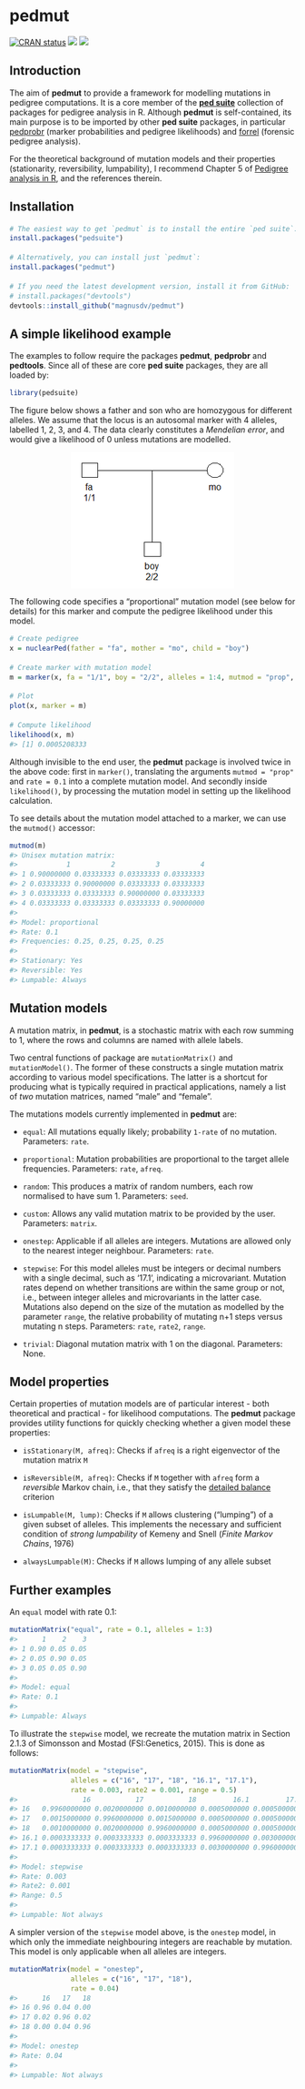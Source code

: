 
<!-- README.md is generated from README.Rmd. Please edit that file -->

# pedmut

<!-- badges: start -->

[![CRAN
status](https://www.r-pkg.org/badges/version/pedmut)](https://CRAN.R-project.org/package=pedmut)
[![](https://cranlogs.r-pkg.org/badges/grand-total/pedmut?color=yellow)](https://cran.r-project.org/package=pedmut)
[![](https://cranlogs.r-pkg.org/badges/last-month/pedmut?color=yellow)](https://cran.r-project.org/package=pedmut)
<!-- badges: end -->

## Introduction

The aim of **pedmut** to provide a framework for modelling mutations in
pedigree computations. It is a core member of the [**ped
suite**](https://magnusdv.github.io/pedsuite/) collection of packages
for pedigree analysis in R. Although **pedmut** is self-contained, its
main purpose is to be imported by other **ped suite** packages, in
particular [pedprobr](https://github.com/magnusdv/pedprobr) (marker
probabilities and pedigree likelihoods) and
[forrel](https://github.com/magnusdv/forrel) (forensic pedigree
analysis).

For the theoretical background of mutation models and their properties
(stationarity, reversibility, lumpability), I recommend Chapter 5 of
[Pedigree analysis in
R](https://www.elsevier.com/books/pedigree-analysis-in-r/vigeland/978-0-12-824430-2),
and the references therein.

## Installation

``` r
# The easiest way to get `pedmut` is to install the entire `ped suite`:
install.packages("pedsuite")

# Alternatively, you can install just `pedmut`:
install.packages("pedmut")

# If you need the latest development version, install it from GitHub:
# install.packages("devtools")
devtools::install_github("magnusdv/pedmut")
```

## A simple likelihood example

The examples to follow require the packages **pedmut**, **pedprobr** and
**pedtools**. Since all of these are core **ped suite** packages, they
are all loaded by:

``` r
library(pedsuite)
```

The figure below shows a father and son who are homozygous for different
alleles. We assume that the locus is an autosomal marker with 4 alleles,
labelled 1, 2, 3, and 4. The data clearly constitutes a *Mendelian
error*, and would give a likelihood of 0 unless mutations are modelled.

<img src="man/figures/README-ex1-ped-1.png" style="display: block; margin: auto;" />

The following code specifies a “proportional” mutation model (see below
for details) for this marker and compute the pedigree likelihood under
this model.

``` r
# Create pedigree
x = nuclearPed(father = "fa", mother = "mo", child = "boy")

# Create marker with mutation model
m = marker(x, fa = "1/1", boy = "2/2", alleles = 1:4, mutmod = "prop", rate = 0.1)

# Plot
plot(x, marker = m)

# Compute likelihood
likelihood(x, m)
#> [1] 0.0005208333
```

Although invisible to the end user, the **pedmut** package is involved
twice in the above code: first in `marker()`, translating the arguments
`mutmod = "prop"` and `rate = 0.1` into a complete mutation model. And
secondly inside `likelihood()`, by processing the mutation model in
setting up the likelihood calculation.

To see details about the mutation model attached to a marker, we can use
the `mutmod()` accessor:

``` r
mutmod(m)
#> Unisex mutation matrix:
#>            1          2          3          4
#> 1 0.90000000 0.03333333 0.03333333 0.03333333
#> 2 0.03333333 0.90000000 0.03333333 0.03333333
#> 3 0.03333333 0.03333333 0.90000000 0.03333333
#> 4 0.03333333 0.03333333 0.03333333 0.90000000
#> 
#> Model: proportional 
#> Rate: 0.1 
#> Frequencies: 0.25, 0.25, 0.25, 0.25 
#> 
#> Stationary: Yes 
#> Reversible: Yes 
#> Lumpable: Always
```

## Mutation models

A mutation matrix, in **pedmut**, is a stochastic matrix with each row
summing to 1, where the rows and columns are named with allele labels.

Two central functions of package are `mutationMatrix()` and
`mutationModel()`. The former of these constructs a single mutation
matrix according to various model specifications. The latter is a
shortcut for producing what is typically required in practical
applications, namely a list of *two* mutation matrices, named “male” and
“female”.

The mutations models currently implemented in **pedmut** are:

-   `equal`: All mutations equally likely; probability `1-rate` of no
    mutation. Parameters: `rate`.

-   `proportional`: Mutation probabilities are proportional to the
    target allele frequencies. Parameters: `rate`, `afreq`.

-   `random`: This produces a matrix of random numbers, each row
    normalised to have sum 1. Parameters: `seed`.

-   `custom`: Allows any valid mutation matrix to be provided by the
    user. Parameters: `matrix`.

-   `onestep`: Applicable if all alleles are integers. Mutations are
    allowed only to the nearest integer neighbour. Parameters: `rate`.

-   `stepwise`: For this model alleles must be integers or decimal
    numbers with a single decimal, such as ‘17.1’, indicating a
    microvariant. Mutation rates depend on whether transitions are
    within the same group or not, i.e., between integer alleles and
    microvariants in the latter case. Mutations also depend on the size
    of the mutation as modelled by the parameter `range`, the relative
    probability of mutating n+1 steps versus mutating n steps.
    Parameters: `rate`, `rate2`, `range`.

-   `trivial`: Diagonal mutation matrix with 1 on the diagonal.
    Parameters: None.

## Model properties

Certain properties of mutation models are of particular interest - both
theoretical and practical - for likelihood computations. The **pedmut**
package provides utility functions for quickly checking whether a given
model these properties:

-   `isStationary(M, afreq)`: Checks if `afreq` is a right eigenvector
    of the mutation matrix `M`

-   `isReversible(M, afreq)`: Checks if `M` together with `afreq` form a
    *reversible* Markov chain, i.e., that they satisfy the [detailed
    balance](https://en.wikipedia.org/wiki/Detailed_balance) criterion

-   `isLumpable(M, lump)`: Checks if `M` allows clustering (“lumping”)
    of a given subset of alleles. This implements the necessary and
    sufficient condition of *strong lumpability* of Kemeny and Snell
    (*Finite Markov Chains*, 1976)

-   `alwaysLumpable(M)`: Checks if `M` allows lumping of any allele
    subset

## Further examples

An `equal` model with rate 0.1:

``` r
mutationMatrix("equal", rate = 0.1, alleles = 1:3)
#>      1    2    3
#> 1 0.90 0.05 0.05
#> 2 0.05 0.90 0.05
#> 3 0.05 0.05 0.90
#> 
#> Model: equal 
#> Rate: 0.1 
#> 
#> Lumpable: Always
```

To illustrate the `stepwise` model, we recreate the mutation matrix in
Section 2.1.3 of Simonsson and Mostad (FSI:Genetics, 2015). This is done
as follows:

``` r
mutationMatrix(model = "stepwise",
               alleles = c("16", "17", "18", "16.1", "17.1"),
               rate = 0.003, rate2 = 0.001, range = 0.5)
#>                16           17           18         16.1         17.1
#> 16   0.9960000000 0.0020000000 0.0010000000 0.0005000000 0.0005000000
#> 17   0.0015000000 0.9960000000 0.0015000000 0.0005000000 0.0005000000
#> 18   0.0010000000 0.0020000000 0.9960000000 0.0005000000 0.0005000000
#> 16.1 0.0003333333 0.0003333333 0.0003333333 0.9960000000 0.0030000000
#> 17.1 0.0003333333 0.0003333333 0.0003333333 0.0030000000 0.9960000000
#> 
#> Model: stepwise 
#> Rate: 0.003 
#> Rate2: 0.001 
#> Range: 0.5 
#> 
#> Lumpable: Not always
```

A simpler version of the `stepwise` model above, is the `onestep` model,
in which only the immediate neighbouring integers are reachable by
mutation. This model is only applicable when all alleles are integers.

``` r
mutationMatrix(model = "onestep",
               alleles = c("16", "17", "18"),
               rate = 0.04)
#>      16   17   18
#> 16 0.96 0.04 0.00
#> 17 0.02 0.96 0.02
#> 18 0.00 0.04 0.96
#> 
#> Model: onestep 
#> Rate: 0.04 
#> 
#> Lumpable: Not always
```
